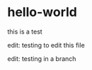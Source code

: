 hello-world
===========

this is a test

edit: testing to edit this file

edit: testing in a branch
